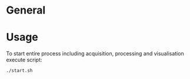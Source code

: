 # General

# Usage
To start entire process including acquisition, processing and visualisation
execute script:
```
./start.sh
```
